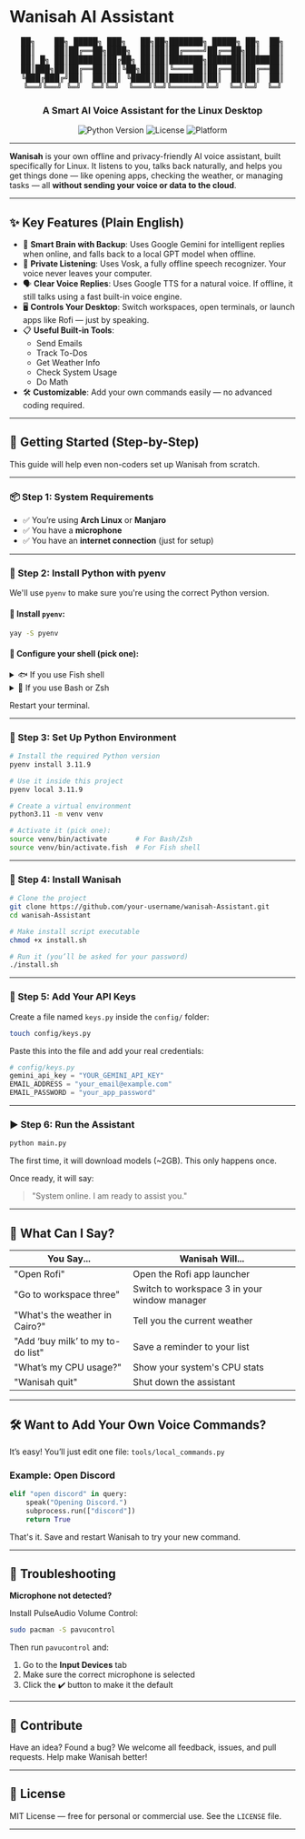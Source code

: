 # Wanisah AI Assistant

<div align="center">
<pre>
██╗    ██╗ █████╗ ███╗   ██╗██╗███████╗ █████╗ ██╗  ██╗
██║    ██║██╔══██╗████╗  ██║██║██╔════╝██╔══██╗██║  ██║
██║ █╗ ██║███████║██╔██╗ ██║██║███████╗███████║███████║
██║███╗██║██╔══██║██║╚██╗██║██║╚════██║██╔══██║██╔══██║
╚███╔███╔╝██║  ██║██║ ╚████║██║███████║██║  ██║██║  ██║
╚══╝╚══╝ ╚═╝  ╚═╝╚═╝  ╚═══╝╚═╝╚══════╝╚═╝  ╚═╝╚═╝  ╚═╝
</pre>

<h3 align="center">A Smart AI Voice Assistant for the Linux Desktop</h3>

<p align="center">
<img alt="Python Version" src="https://img.shields.io/badge/python-3.11-blue.svg">
<img alt="License" src="https://img.shields.io/badge/license-MIT-green.svg">
<img alt="Platform" src="https://img.shields.io/badge/platform-Arch%20Linux-lightgrey.svg">
</p>
</div>

---

**Wanisah** is your own offline and privacy-friendly AI voice assistant, built specifically for Linux. It listens to you, talks back naturally, and helps you get things done — like opening apps, checking the weather, or managing tasks — all **without sending your voice or data to the cloud**.

---

## ✨ Key Features (Plain English)

- 🧠 **Smart Brain with Backup**: Uses Google Gemini for intelligent replies when online, and falls back to a local GPT model when offline.
- 🎤 **Private Listening**: Uses Vosk, a fully offline speech recognizer. Your voice never leaves your computer.
- 🗣️ **Clear Voice Replies**: Uses Google TTS for a natural voice. If offline, it still talks using a fast built-in voice engine.
- 🖥️ **Controls Your Desktop**: Switch workspaces, open terminals, or launch apps like Rofi — just by speaking.
- 📋 **Useful Built-in Tools**:
  - Send Emails
  - Track To-Dos
  - Get Weather Info
  - Check System Usage
  - Do Math
- 🛠️ **Customizable**: Add your own commands easily — no advanced coding required.

---

## 🚀 Getting Started (Step-by-Step)

This guide will help even non-coders set up Wanisah from scratch.

---

### 📦 Step 1: System Requirements

- ✅ You’re using **Arch Linux** or **Manjaro**
- ✅ You have a **microphone**
- ✅ You have an **internet connection** (just for setup)

---

### 🔧 Step 2: Install Python with pyenv

We'll use `pyenv` to make sure you're using the correct Python version.

#### 🧰 Install `pyenv`:

```bash
yay -S pyenv
```

#### 🧰 Configure your shell (pick one):

<details>
<summary>🐟 If you use Fish shell</summary>

Edit `~/.config/fish/config.fish` and add:

```bash
set -gx PYENV_ROOT $HOME/.pyenv
set -gx PATH $PYENV_ROOT/bin $PATH
status --is-interactive; and source (pyenv init -|psub)
```

</details>

<details>
<summary>🧪 If you use Bash or Zsh</summary>

Add this to `~/.bashrc` or `~/.zshrc`:

```bash
export PYENV_ROOT="$HOME/.pyenv"
export PATH="$PYENV_ROOT/bin:$PATH"
eval "$(pyenv init --path)"
eval "$(pyenv init -)"
```

</details>

Restart your terminal.

---

### 🐍 Step 3: Set Up Python Environment

```bash
# Install the required Python version
pyenv install 3.11.9

# Use it inside this project
pyenv local 3.11.9

# Create a virtual environment
python3.11 -m venv venv

# Activate it (pick one):
source venv/bin/activate       # For Bash/Zsh
source venv/bin/activate.fish  # For Fish shell
```

---

### 📂 Step 4: Install Wanisah

```bash
# Clone the project
git clone https://github.com/your-username/wanisah-Assistant.git
cd wanisah-Assistant

# Make install script executable
chmod +x install.sh

# Run it (you’ll be asked for your password)
./install.sh
```

---

### 🔐 Step 5: Add Your API Keys

Create a file named `keys.py` inside the `config/` folder:

```bash
touch config/keys.py
```

Paste this into the file and add your real credentials:

```python
# config/keys.py
gemini_api_key = "YOUR_GEMINI_API_KEY"
EMAIL_ADDRESS = "your_email@example.com"
EMAIL_PASSWORD = "your_app_password"
```

---

### ▶️ Step 6: Run the Assistant

```bash
python main.py
```

The first time, it will download models (~2GB). This only happens once.

Once ready, it will say:

> "System online. I am ready to assist you."

---

## 🎤 What Can I Say?

| You Say...                        | Wanisah Will...                              |
| --------------------------------- | -------------------------------------------- |
| "Open Rofi"                       | Open the Rofi app launcher                   |
| "Go to workspace three"           | Switch to workspace 3 in your window manager |
| "What's the weather in Cairo?"    | Tell you the current weather                 |
| "Add ‘buy milk’ to my to-do list" | Save a reminder to your list                 |
| "What’s my CPU usage?"            | Show your system's CPU stats                 |
| "Wanisah quit"                    | Shut down the assistant                      |

---

## 🛠️ Want to Add Your Own Voice Commands?

It’s easy! You’ll just edit one file: `tools/local_commands.py`

### Example: Open Discord

```python
elif "open discord" in query:
    speak("Opening Discord.")
    subprocess.run(["discord"])
    return True
```

That's it. Save and restart Wanisah to try your new command.

---

## 🧯 Troubleshooting

**Microphone not detected?**

Install PulseAudio Volume Control:

```bash
sudo pacman -S pavucontrol
```

Then run `pavucontrol` and:

1. Go to the **Input Devices** tab
2. Make sure the correct microphone is selected
3. Click the ✔️ button to make it the default

---

## 🤝 Contribute

Have an idea? Found a bug? We welcome all feedback, issues, and pull requests. Help make Wanisah better!

---

## 📜 License

MIT License — free for personal or commercial use. See the `LICENSE` file.

---
